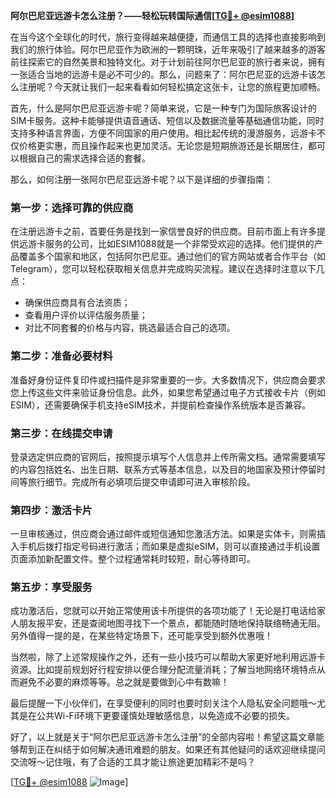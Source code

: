 **阿尔巴尼亚远游卡怎么注册？——轻松玩转国际通信[[TG💪+ @esim1088](https://t.me/s/esim1088)]**

在当今这个全球化的时代，旅行变得越来越便捷，而通信工具的选择也直接影响到我们的旅行体验。阿尔巴尼亚作为欧洲的一颗明珠，近年来吸引了越来越多的游客前往探索它的自然美景和独特文化。对于计划前往阿尔巴尼亚的旅行者来说，拥有一张适合当地的远游卡是必不可少的。那么，问题来了：阿尔巴尼亚的远游卡该怎么注册呢？今天就让我们一起来看看如何轻松搞定这张卡，让您的旅程更加顺畅。

首先，什么是阿尔巴尼亚远游卡呢？简单来说，它是一种专门为国际旅客设计的SIM卡服务。这种卡能够提供语音通话、短信以及数据流量等基础通信功能，同时支持多种语言界面，方便不同国家的用户使用。相比起传统的漫游服务，远游卡不仅价格更实惠，而且操作起来也更加灵活。无论您是短期旅游还是长期居住，都可以根据自己的需求选择合适的套餐。

那么，如何注册一张阿尔巴尼亚远游卡呢？以下是详细的步骤指南：

### 第一步：选择可靠的供应商

在注册远游卡之前，首要任务是找到一家信誉良好的供应商。目前市面上有许多提供远游卡服务的公司，比如ESIM1088就是一个非常受欢迎的选择。他们提供的产品覆盖多个国家和地区，包括阿尔巴尼亚。通过他们的官方网站或者合作平台（如Telegram），您可以轻松获取相关信息并完成购买流程。建议在选择时注意以下几点：
- 确保供应商具有合法资质；
- 查看用户评价以评估服务质量；
- 对比不同套餐的价格与内容，挑选最适合自己的选项。

### 第二步：准备必要材料

准备好身份证件复印件或扫描件是非常重要的一步。大多数情况下，供应商会要求您上传这些文件来验证身份信息。此外，如果您希望通过电子方式接收卡片（例如ESIM），还需要确保手机支持eSIM技术，并提前检查操作系统版本是否兼容。

### 第三步：在线提交申请

登录选定供应商的官网后，按照提示填写个人信息并上传所需文档。通常需要填写的内容包括姓名、出生日期、联系方式等基本信息，以及目的地国家及预计停留时间等旅行细节。完成所有必填项后提交申请即可进入审核阶段。

### 第四步：激活卡片

一旦审核通过，供应商会通过邮件或短信通知您激活方法。如果是实体卡，则需插入手机后拨打指定号码进行激活；而如果是虚拟eSIM，则可以直接通过手机设置页面添加新配置文件。整个过程通常耗时较短，耐心等待即可。

### 第五步：享受服务

成功激活后，您就可以开始正常使用该卡所提供的各项功能了！无论是打电话给家人朋友报平安，还是查阅地图寻找下一个景点，都能随时随地保持联络畅通无阻。另外值得一提的是，在某些特定场景下，还可能享受到额外优惠哦！

当然啦，除了上述常规操作之外，还有一些小技巧可以帮助大家更好地利用远游卡资源。比如提前规划好行程安排以便合理分配流量消耗；了解当地网络环境特点从而避免不必要的麻烦等等。总之就是要做到心中有数嘛！

最后提醒一下小伙伴们，在享受便利的同时也要时刻关注个人隐私安全问题哦～尤其是在公共Wi-Fi环境下更要谨慎处理敏感信息，以免造成不必要的损失。

好了，以上就是关于“阿尔巴尼亚远游卡怎么注册”的全部内容啦！希望这篇文章能够帮到正在纠结于如何解决通讯难题的朋友。如果还有其他疑问的话欢迎继续提问交流呀～记住哦，有了合适的工具才能让旅途更加精彩不是吗？

[[TG💪+ @esim1088](https://t.me/s/esim1088) ![Image](https://i.postimg.cc/4NQfJmqS/Snipaste-2025-05-13-00-14-12.png)]